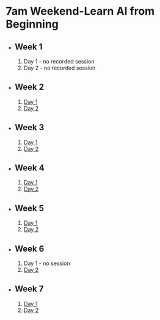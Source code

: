# 7am Weekend-Learn AI from Beginning

- ## Week 1

   1. Day 1 - no recorded session
   2. Day 2 - no recorded session

- ## Week 2

   1. [Day 1](https://www.facebook.com/iCodeguru/videos/3335740576572466)
   2. [Day 2](https://www.facebook.com/iCodeguru/videos/326690243644276)

- ## Week 3

   1. [Day 1](https://www.facebook.com/iCodeguru/videos/742789204379409)
   2. [Day 2](https://www.facebook.com/iCodeguru/videos/246241158366473)

- ## Week 4

   1. [Day 1](https://www.facebook.com/iCodeguru/videos/1040926463844693)
   2. [Day 2](https://www.facebook.com/iCodeguru/videos/306547788432342)

- ## Week 5

   1. [Day 1](https://www.facebook.com/iCodeguru/videos/838245574741667)
   2. [Day 2](https://www.facebook.com/iCodeguru/videos/216139018222430)

- ## Week 6

   1. Day 1 - no session
   2. [Day 2](https://www.facebook.com/iCodeguru/videos/714825570405406)

- ## Week 7

   1. [Day 1](https://web.facebook.com/iCodeguru/videos/3607534109495655)
   2. [Day 2](https://web.facebook.com/iCodeguru/videos/1084014452789756)

<!-- - ## Week 

   1. [Day 1]()
   2. [Day 2]() -->